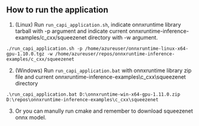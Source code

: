 ## How to run the application
1.  (Linux) Run ```run_capi_application.sh```, indicate onnxruntime library tarball with -p argument and indicate current onnxruntime-inference-examples/c_cxx/squeezenet directory with -w argument.
```
./run_capi_application.sh -p /home/azureuser/onnxruntime-linux-x64-gpu-1.10.0.tgz -w /home/azureuser/repos/onnxruntime-inference-examples/c_cxx/squeezenet
``` 
2. (Windows) Run ```run_capi_application.bat``` with onnxruntime library zip file and current onnxruntime-inference-examples\c_cxx\squeezenet directory
```
.\run_capi_application.bat D:\onnxruntime-win-x64-gpu-1.11.0.zip D:\repos\onnxruntime-inference-examples\c_cxx\squeezenet
```
3. Or you can manully run cmake and remember to download squeezenet onnx model.
